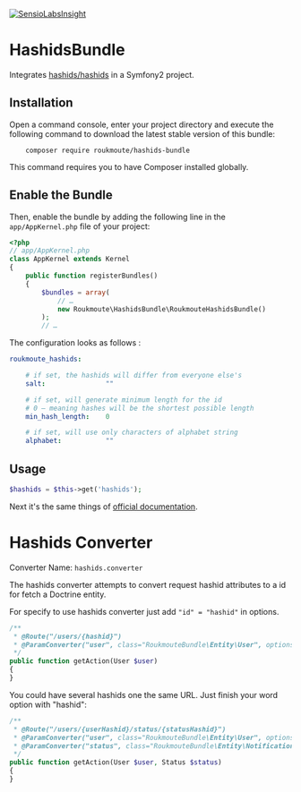 [![SensioLabsInsight](https://insight.sensiolabs.com/projects/e79d4122-c9ad-454f-a1ac-981dd683144f/mini.png)](https://insight.sensiolabs.com/projects/e79d4122-c9ad-454f-a1ac-981dd683144f)

# HashidsBundle

Integrates [hashids/hashids][1] in a Symfony2 project.

## Installation

Open a command console, enter your project directory and execute the
following command to download the latest stable version of this bundle:

```
    composer require roukmoute/hashids-bundle
```

This command requires you to have Composer installed globally.

## Enable the Bundle

Then, enable the bundle by adding the following line in the ``app/AppKernel.php``
file of your project:

```php
<?php
// app/AppKernel.php
class AppKernel extends Kernel
{
    public function registerBundles()
    {
        $bundles = array(
            // …
            new Roukmoute\HashidsBundle\RoukmouteHashidsBundle()
        );
        // …
```

The configuration looks as follows :

```yaml
roukmoute_hashids:

    # if set, the hashids will differ from everyone else's
    salt:               ""

    # if set, will generate minimum length for the id
    # 0 — meaning hashes will be the shortest possible length
    min_hash_length:    0

    # if set, will use only characters of alphabet string
    alphabet:           ""
```

## Usage

```php
$hashids = $this->get('hashids');
```

Next it's the same things of [official documentation][2].

Hashids Converter
===============

Converter Name: `hashids.converter`

The hashids converter attempts to convert request hashid attributes to a
id for fetch a Doctrine entity. 

For specify to use hashids converter just add `"id" = "hashid"` in 
options.

```php
/**
 * @Route("/users/{hashid}")
 * @ParamConverter("user", class="RoukmouteBundle\Entity\User", options={"id" = "hashid"})
 */
public function getAction(User $user)
{
}
```

You could have several hashids one the same URL.
Just finish your word option with "hashid":

```php
/**
 * @Route("/users/{userHashid}/status/{statusHashid}")
 * @ParamConverter("user", class="RoukmouteBundle\Entity\User", options={"id" = "userHashid"})
 * @ParamConverter("status", class="RoukmouteBundle\Entity\Notification", options={"id" = "statusHashid"})
 */
public function getAction(User $user, Status $status)
{
}
```

[1]: https://github.com/ivanakimov/hashids.php
[2]: http://hashids.org/php/
